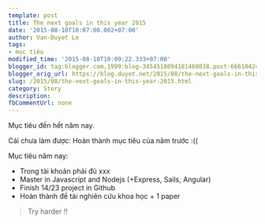 ```yaml
---
template: post
title: The next goals in this year 2015
date: '2015-08-10T10:07:00.002+07:00'
author: Van-Duyet Le
tags:
- mục tiêu
modified_time: '2015-08-10T10:09:22.333+07:00'
blogger_id: tag:blogger.com,1999:blog-3454518094181460838.post-6661042424370959448
blogger_orig_url: https://blog.duyet.net/2015/08/the-next-goals-in-this-year-2015.html
slug: /2015/08/the-next-goals-in-this-year-2015.html
category: Story
description: 
fbCommentUrl: none
---
```


Mục tiêu đến hết năm nay.

Cái chưa làm được: Hoàn thành mục tiêu của năm trước :((

Mục tiêu năm nay:

- Trong tài khoản phải đủ xxx
- Master in Javascript and Nodejs (+Express, Sails, Angular)
- Finish 14/23 project in Github
- Hoàn thành đề tài nghiên cứu khoa học + 1 paper

> Try harder !!
